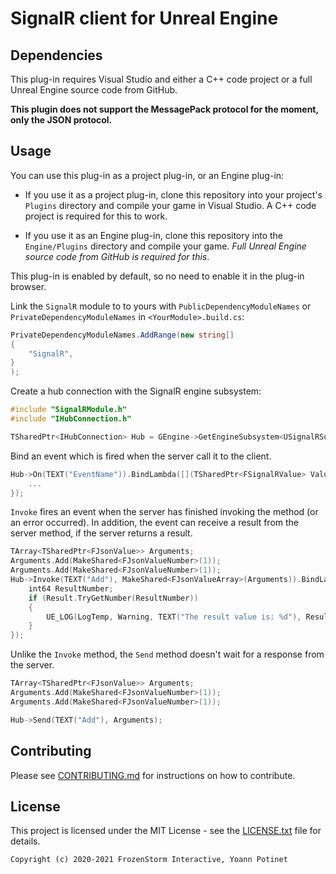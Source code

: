 # SignalR client for Unreal Engine

## Dependencies

This plug-in requires Visual Studio and either a C++ code project or a full Unreal Engine source code from GitHub.

**This plugin does not support the MessagePack protocol for the moment, only the JSON protocol.**

## Usage

You can use this plug-in as a project plug-in, or an Engine plug-in:

 - If you use it as a project plug-in, clone this repository into your project's `Plugins` directory and compile your game in Visual Studio. A C++ code project is required for this to work.

 - If you use it as an Engine plug-in, clone this repository into the `Engine/Plugins` directory and compile your game. *Full Unreal Engine source code from GitHub is required for this*.

This plug-in is enabled by default, so no need to enable it in the plug-in browser.

Link the `SignalR` module to to yours with `PublicDependencyModuleNames` or `PrivateDependencyModuleNames` in `<YourModule>.build.cs`:
```cs
PrivateDependencyModuleNames.AddRange(new string[]
{
    "SignalR",
}
);
```

Create a hub connection with the SignalR engine subsystem:
```cpp
#include "SignalRModule.h"
#include "IHubConnection.h"

TSharedPtr<IHubConnection> Hub = GEngine->GetEngineSubsystem<USignalRSubsystem>()->CreateHubConnection("https://example.com/chathub");
```

Bind an event which is fired when the server call it to the client.
```cpp
Hub->On(TEXT("EventName")).BindLambda([](TSharedPtr<FSignalRValue> Value) {
    ...
});
```

`Invoke` fires an event when the server has finished invoking the method (or an error occurred). In addition, the event
can receive a result from the server method, if the server returns a result.
```cpp
TArray<TSharedPtr<FJsonValue>> Arguments;
Arguments.Add(MakeShared<FJsonValueNumber>(1));
Arguments.Add(MakeShared<FJsonValueNumber>(1));
Hub->Invoke(TEXT("Add"), MakeShared<FJsonValueArray>(Arguments)).BindLambda([](TSharedPtr<FSignalRValue> Result) {
    int64 ResultNumber;
    if (Result.TryGetNumber(ResultNumber))
    {
        UE_LOG(LogTemp, Warning, TEXT("The result value is: %d"), ResultNumber);
    }
});
```

Unlike the `Invoke` method, the `Send` method doesn't wait for a response from the server.
```cpp
TArray<TSharedPtr<FJsonValue>> Arguments;
Arguments.Add(MakeShared<FJsonValueNumber>(1));
Arguments.Add(MakeShared<FJsonValueNumber>(1));

Hub->Send(TEXT("Add"), Arguments);
```

## Contributing

Please see [CONTRIBUTING.md](CONTRIBUTING.md) for instructions on how to contribute.

## License

This project is licensed under the MIT License - see the [LICENSE.txt](LICENSE.txt) file for details.

```
Copyright (c) 2020-2021 FrozenStorm Interactive, Yoann Potinet
```
